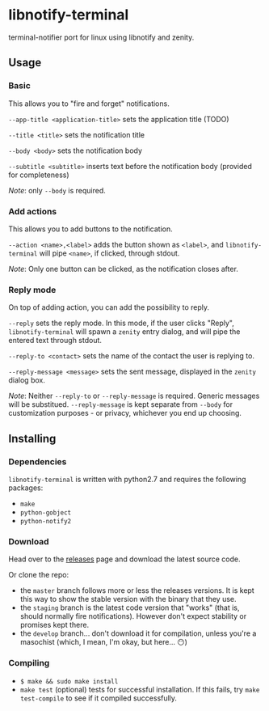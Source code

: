 # libnotify-terminal
terminal-notifier port for linux using libnotify and zenity.

## Usage
### Basic
This allows you to "fire and forget" notifications.

```--app-title <application-title>``` sets the application title (TODO)

```--title <title>``` sets the notification title

```--body <body>``` sets the notification body

```--subtitle <subtitle>``` inserts text before the notification body (provided for completeness)

*Note*: only ```--body``` is required.

### Add actions
This allows you to add buttons to the notification.

```--action <name>,<label>``` adds the button shown as ```<label>```, and ```libnotify-terminal``` will pipe ```<name>```, if clicked, through stdout.

*Note*: Only one button can be clicked, as the notification closes after.

### Reply mode
On top of adding action, you can add the possibility to reply.

```--reply``` sets the reply mode. In this mode, if the user clicks "Reply", ```libnotify-terminal``` will spawn a ```zenity``` entry dialog, and will pipe the entered text through stdout.

```--reply-to <contact>``` sets the name of the contact the user is replying to.

```--reply-message <message>``` sets the sent message, displayed in the ```zenity``` dialog box.

*Note*: Neither ```--reply-to``` or ```--reply-message``` is required. Generic messages will be substitued. ```--reply-message``` is kept separate from ```--body``` for customization purposes - or privacy, whichever you end up choosing.

## Installing
### Dependencies
```libnotify-terminal``` is written with python2.7 and requires the following packages:
* ```make```
* ```python-gobject```
* ```python-notify2```

### Download
Head over to the [releases](https://github.com/SolarLiner/libnotify-terminal/releases) page and download the latest source code.

Or clone the repo:
* the ```master``` branch follows more or less the releases versions. It is kept this way to show the stable version with the binary that they use.
* the ```staging``` branch is the latest code version that "works" (that is, should normally fire notifications). However don't expect stability or promises kept there.
* the ```develop``` branch... don't download it for compilation, unless you're a masochist (which, I mean, I'm okay, but here... 😶)

### Compiling
* ```$ make && sudo make install```
* ```make test``` (optional) tests for successful installation. If this fails, try ```make test-compile``` to see if it compiled successfully.
